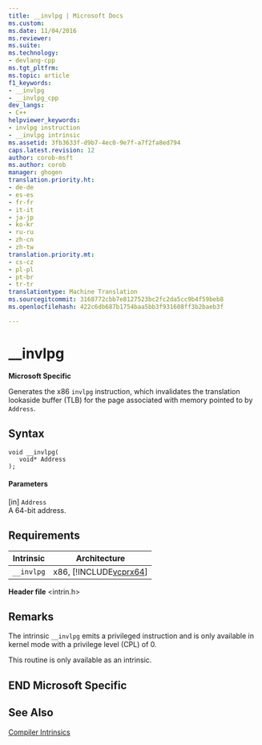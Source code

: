```yaml
---
title: __invlpg | Microsoft Docs
ms.custom: 
ms.date: 11/04/2016
ms.reviewer: 
ms.suite: 
ms.technology:
- devlang-cpp
ms.tgt_pltfrm: 
ms.topic: article
f1_keywords:
- __invlpg
- __invlpg_cpp
dev_langs:
- C++
helpviewer_keywords:
- invlpg instruction
- __invlpg intrinsic
ms.assetid: 3fb3633f-d9b7-4ec0-9e7f-a7f2fa8ed794
caps.latest.revision: 12
author: corob-msft
ms.author: corob
manager: ghogen
translation.priority.ht:
- de-de
- es-es
- fr-fr
- it-it
- ja-jp
- ko-kr
- ru-ru
- zh-cn
- zh-tw
translation.priority.mt:
- cs-cz
- pl-pl
- pt-br
- tr-tr
translationtype: Machine Translation
ms.sourcegitcommit: 3168772cbb7e8127523bc2fc2da5cc9b4f59beb8
ms.openlocfilehash: 422c6db687b1754baa5bb3f931608ff3b2baeb3f

---
```

# __invlpg
**Microsoft Specific**  
  
 Generates the x86 `invlpg` instruction, which invalidates the translation lookaside buffer (TLB) for the page associated with memory pointed to by `Address`.  
  
## Syntax  
  
```  
void __invlpg(  
   void* Address  
);  
```  
  
#### Parameters  
 [in]  `Address`  
 A 64-bit address.  
  
## Requirements  
  
|Intrinsic|Architecture|  
|---------------|------------------|  
|`__invlpg`|x86, [!INCLUDE[vcprx64](../assembler/inline/includes/vcprx64_md.md)]|  
  
 **Header file** \<intrin.h>  
  
## Remarks  
 The intrinsic `__invlpg` emits a privileged instruction and is only available in kernel mode with a privilege level (CPL) of 0.  
  
 This routine is only available as an intrinsic.  
  
## END Microsoft Specific  
  
## See Also  
 [Compiler Intrinsics](../intrinsics/compiler-intrinsics.md)


<!--HONumber=Jan17_HO1-->


